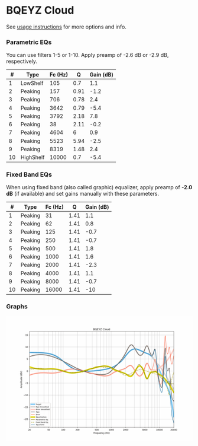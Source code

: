 # BQEYZ Cloud
See [usage instructions](https://github.com/jaakkopasanen/AutoEq#usage) for more options and info.

### Parametric EQs
You can use filters 1-5 or 1-10. Apply preamp of -2.6 dB or -2.9 dB, respectively.

|   # | Type      |   Fc (Hz) |    Q |   Gain (dB) |
|-----|-----------|-----------|------|-------------|
|   1 | LowShelf  |       105 | 0.7  |         1.1 |
|   2 | Peaking   |       157 | 0.91 |        -1.2 |
|   3 | Peaking   |       706 | 0.78 |         2.4 |
|   4 | Peaking   |      3642 | 0.79 |        -5.4 |
|   5 | Peaking   |      3792 | 2.18 |         7.8 |
|   6 | Peaking   |        38 | 2.11 |        -0.2 |
|   7 | Peaking   |      4604 | 6    |         0.9 |
|   8 | Peaking   |      5523 | 5.94 |        -2.5 |
|   9 | Peaking   |      8319 | 1.48 |         2.4 |
|  10 | HighShelf |     10000 | 0.7  |        -5.4 |

### Fixed Band EQs
When using fixed band (also called graphic) equalizer, apply preamp of **-2.0 dB** (if available) and set gains manually with these parameters.

|   # | Type    |   Fc (Hz) |    Q |   Gain (dB) |
|-----|---------|-----------|------|-------------|
|   1 | Peaking |        31 | 1.41 |         1.1 |
|   2 | Peaking |        62 | 1.41 |         0.8 |
|   3 | Peaking |       125 | 1.41 |        -0.7 |
|   4 | Peaking |       250 | 1.41 |        -0.7 |
|   5 | Peaking |       500 | 1.41 |         1.8 |
|   6 | Peaking |      1000 | 1.41 |         1.6 |
|   7 | Peaking |      2000 | 1.41 |        -2.3 |
|   8 | Peaking |      4000 | 1.41 |         1.1 |
|   9 | Peaking |      8000 | 1.41 |        -0.7 |
|  10 | Peaking |     16000 | 1.41 |       -10   |

### Graphs
![](./BQEYZ%20Cloud.png)
